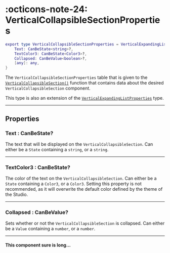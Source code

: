 <h1 class="api-header" markdown>
    <span class="api-icon" markdown>:octicons-note-24:</span>
    <span class="api-title">VerticalCollapsibleSectionProperties</span>
</h1>

```lua
export type VerticalCollapsibleSectionProperties = VerticalExpandingListProperties & {
	Text: CanBeState<string>?,
	TextColor3: CanBeState<Color3>?,
	Collapsed: CanBeValue<boolean>?,
	[any]: any,
}
```

The `VerticalCollapsibleSectionProperties` table that is given to the [`VerticalCollapsibleSection()`](../members/VerticalCollapsibleSection.md) function that contains data about the desired `VerticalCollapsibleSection` component.

This type is also an extension of the [`VerticalExpandingListProperties`](../types/VerticalExpandingList.md) type.

----

## Properties

<h3 markdown>
	Text
	<span class="api-property-type">
		: CanBeState<string>?
	</span>
</h3>

The text that will be displayed on the `VerticalCollapsibleSection`. Can either be a `State` containing a `string`, or a `string`.

----

<h3 markdown>
	TextColor3
	<span class="api-property-type">
		: CanBeState<Color3>?
	</span>
</h3>

The color of the text on the `VerticalCollapsibleSection`. Can either be a `State` containing a `Color3`, or a `Color3`. Setting this property is not recommended, as it will overwrite the default color defined by the theme of the Studio.

----

<h3 markdown>
	Collapsed
	<span class="api-property-type">
		: CanBeValue<boolean>?
	</span>
</h3>

Sets whether or not the `VerticalCollapsibleSection` is collapsed. Can either be a `Value` containing a `number`, or a `number`.

----

<h4>This component sure is long...</h4>